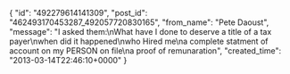  {
   "id": "492279614141309",
   "post_id": "462493170453287_492057720830165",
   "from_name": "Pete Daoust",
   "message": "I asked them:\nWhat have I done to deserve a title of a tax payer\nwhen did it happened\nwho Hired me\na complete statment of account on my PERSON on file\na proof of remunaration",
   "created_time": "2013-03-14T22:46:10+0000"
 }
